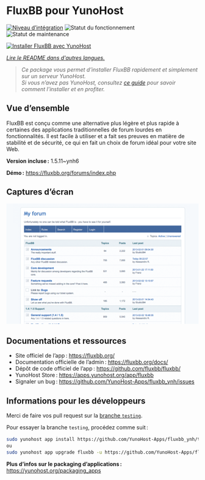<!--
Nota bene : ce README est automatiquement généré par <https://github.com/YunoHost/apps/tree/master/tools/readme_generator>
Il NE doit PAS être modifié à la main.
-->

# FluxBB pour YunoHost

[![Niveau d’intégration](https://dash.yunohost.org/integration/fluxbb.svg)](https://dash.yunohost.org/appci/app/fluxbb) ![Statut du fonctionnement](https://ci-apps.yunohost.org/ci/badges/fluxbb.status.svg) ![Statut de maintenance](https://ci-apps.yunohost.org/ci/badges/fluxbb.maintain.svg)

[![Installer FluxBB avec YunoHost](https://install-app.yunohost.org/install-with-yunohost.svg)](https://install-app.yunohost.org/?app=fluxbb)

*[Lire le README dans d'autres langues.](./ALL_README.md)*

> *Ce package vous permet d’installer FluxBB rapidement et simplement sur un serveur YunoHost.*  
> *Si vous n’avez pas YunoHost, consultez [ce guide](https://yunohost.org/install) pour savoir comment l’installer et en profiter.*

## Vue d’ensemble

FluxBB est conçu comme une alternative plus légère et plus rapide à certaines des applications traditionnelles de forum lourdes en fonctionnalités. Il est facile à utiliser et a fait ses preuves en matière de stabilité et de sécurité, ce qui en fait un choix de forum idéal pour votre site Web. 

**Version incluse :** 1.5.11~ynh6

**Démo :** <https://fluxbb.org/forums/index.php>

## Captures d’écran

![Capture d’écran de FluxBB](./doc/screenshots/fluxbb_screenshot.png)

## Documentations et ressources

- Site officiel de l’app : <https://fluxbb.org/>
- Documentation officielle de l’admin : <https://fluxbb.org/docs/>
- Dépôt de code officiel de l’app : <https://github.com/fluxbb/fluxbb/>
- YunoHost Store : <https://apps.yunohost.org/app/fluxbb>
- Signaler un bug : <https://github.com/YunoHost-Apps/fluxbb_ynh/issues>

## Informations pour les développeurs

Merci de faire vos pull request sur la [branche `testing`](https://github.com/YunoHost-Apps/fluxbb_ynh/tree/testing).

Pour essayer la branche `testing`, procédez comme suit :

```bash
sudo yunohost app install https://github.com/YunoHost-Apps/fluxbb_ynh/tree/testing --debug
ou
sudo yunohost app upgrade fluxbb -u https://github.com/YunoHost-Apps/fluxbb_ynh/tree/testing --debug
```

**Plus d’infos sur le packaging d’applications :** <https://yunohost.org/packaging_apps>
